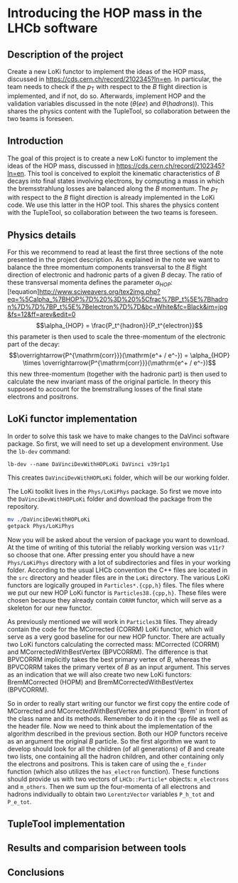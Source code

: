 
# Introducing the HOP mass in the LHCb software

## Description of the project

Create a new LoKi functor to implement the ideas of the HOP mass, discussed in https://cds.cern.ch/record/2102345?ln=en. In particular, the team needs to check if the $p_{\mathrm{T}}$ with respect to the $B$ flight direction is implemented, and if not, do so. Afterwards, implement HOP and the validation variables discussed in the note ($\theta(ee)$ and $\theta(hadrons)$). This shares the physics content with the TupleTool, so collaboration between the two teams is foreseen.

## Introduction

The goal of this project is to create a new LoKi functor to implement the ideas of the HOP mass, discussed in https://cds.cern.ch/record/2102345?ln=en. This tool is conceived to exploit the kinematic characteristics of $B$ decays into final states involving electrons, by computing a mass in which the bremsstrahlung losses are balanced along the $B$ momentum. The $p_{\mathrm{T}}$ with respect to the $B$ flight direction is already implemented in the LoKi code. We use this latter in the HOP tool.
This shares the physics content with the TupleTool, so collaboration between the two teams is foreseen.

## Physics details

For this we recommend to read at least the first three sections of the note presented in the project description. As explained in the note we want to balance the three momentum components transversal to the $B$ flight direction of electronic and hadronic parts of a given $B$ decay. The ratio of these transversal momenta defines the parameter $\alpha_{HOP}$:
[!equation]http://www.sciweavers.org/tex2img.php?eq=%5Calpha_%7BHOP%7D%20%3D%20%5Cfrac%7BP_t%5E%7Bhadron%7D%7D%7BP_t%5E%7Belectron%7D%7D&bc=White&fc=Black&im=jpg&fs=12&ff=arev&edit=0
$$\alpha_{HOP} = \frac{P_t^{hadron}}{P_t^{electron}}$$
this parameter is then used to scale the three-momentum of the electronic part of the decay:
$$\overrightarrow{P^{\mathrm{corr}}}(\mathrm{e^+ / e^-}) = \alpha_{HOP} \times \overrightarrow{P^{\mathrm{corr}}}(\mathrm{e^+ / e^-})$$
this new three-momentum (together with the hadronic part) is then used to calculate the new invariant mass of the original particle. In theory this supposed to account for the bremstrallung losses of the final state electrons and positrons.

## LoKi functor implementation

In order to solve this task we have to make changes to the DaVinci software package. So first, we will need to set up a development environment. Use the `lb-dev` command:

`lb-dev --name DaVinciDevWithHOPLoKi DaVinci v39r1p1`

This creates `DaVinciDevWithHOPLoKi` folder, which will be our working folder. 

The LoKi toolkit lives in the `Phys/LoKiPhys` package. So first we move into the `DaVinciDevWithHOPLoKi` folder and download the package from the repository.

```bash
mv ./DaVinciDevWithHOPLoKi
getpack Phys/LoKiPhys
```

Now you will be asked about the version of package you want to download. At the time of writing of this tutorial the reliably working version was `v11r7` so choose that one. After pressing enter you should have a new `Phys/LoKiPhys` directory with a lot of subdirectories and files in your working folder. According to the usual LHCb convention the C++ files are located in the `src` directory and header files are in the `LoKi` directory. The various LoKi functors are logically grouped in `Particles*.{cpp,h}` files. The files where we put our new HOP LoKi functor is `Particles38.{cpp,h}`. These files were chosen because they already contain `CORRM` functor, which will serve as a skeleton for our new functor.

As previously mentioned we will work in `Particles38` files. They already contain the code for the MCorrected (CORRM) LoKi functor, which will serve as a very good baseline for our new HOP functor. There are actually two LoKi functors calculating the corrected mass: MCorrected (CORRM) and MCorrectedWithBestVertex (BPVCORRM). The difference is that BPVCORRM implicitly takes the best primary vertex of $B$, whereas the BPVCORRM takes the primary vertex of $B$ as an input argument. This serves as an indication that we will also create two new LoKi functors: BremMCorrected (HOPM) and BremMCorrectedWithBestVertex (BPVCORRM).

So in order to really start writing our functor we first copy the entire code of MCorrected and MCorrectedWithBestVertex and prepend 'Brem' in front of the class name and its methods. Remember to do it in the `cpp` file as well as the header file. Now we need to think about the implementation of the algorithm described in the previous section. Both our HOP functors receive as an argument the original $B$ particle. So the first algorithm we want to develop should look for all the children (of all generations) of $B$ and create two lists, one containing all the hadron children, and other containing only the electrons and positrons. This is taken care of using the `e_finder` function (which also utilizes the `has_electron` function). These functions should provide us with two vectors of `LHCb::Particle*` objects: `m_electrons` and `m_others`. Then we sum up the four-momenta of all electrons and hadrons individually to obtain two `LorentzVector` variables `P_h_tot` and `P_e_tot`.

## TupleTool implementation

## Results and comparision between tools

## Conclusions
